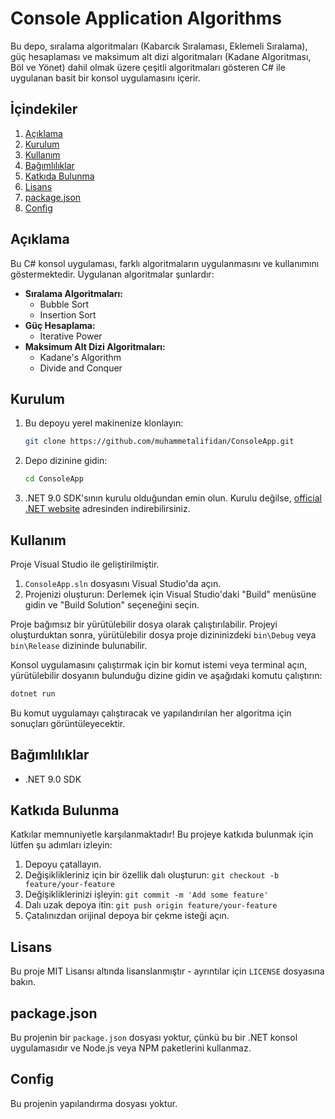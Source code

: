 # Console Application Algorithms

Bu depo, sıralama algoritmaları (Kabarcık Sıralaması, Eklemeli Sıralama), güç hesaplaması ve maksimum alt dizi algoritmaları (Kadane Algoritması, Böl ve Yönet) dahil olmak üzere çeşitli algoritmaları gösteren C# ile uygulanan basit bir konsol uygulamasını içerir.

## İçindekiler

1.  [Açıklama](#açıklama)
2.  [Kurulum](#kurulum)
3.  [Kullanım](#kullanım)
4.  [Bağımlılıklar](#bağımlılıklar)
5.  [Katkıda Bulunma](#katkıda-bulunma)
6.  [Lisans](#lisans)
7.  [package.json](#packagejson)
8.  [Config](#config)

## Açıklama

Bu C# konsol uygulaması, farklı algoritmaların uygulanmasını ve kullanımını göstermektedir. Uygulanan algoritmalar şunlardır:

*   **Sıralama Algoritmaları:**
    *   Bubble Sort
    *   Insertion Sort
*   **Güç Hesaplama:**
    *   Iterative Power
*   **Maksimum Alt Dizi Algoritmaları:**
    *   Kadane's Algorithm
    *   Divide and Conquer

## Kurulum

1.  Bu depoyu yerel makinenize klonlayın:

    ```bash
    git clone https://github.com/muhammetalifidan/ConsoleApp.git
    ```

2.  Depo dizinine gidin:

    ```bash
    cd ConsoleApp
    ```

3.  .NET 9.0 SDK'sının kurulu olduğundan emin olun. Kurulu değilse, [official .NET website](https://dotnet.microsoft.com/en-us/download) adresinden indirebilirsiniz.

## Kullanım

Proje Visual Studio ile geliştirilmiştir.

1.  `ConsoleApp.sln` dosyasını Visual Studio'da açın.
2.  Projenizi oluşturun: Derlemek için Visual Studio'daki "Build" menüsüne gidin ve "Build Solution" seçeneğini seçin.

Proje bağımsız bir yürütülebilir dosya olarak çalıştırılabilir. Projeyi oluşturduktan sonra, yürütülebilir dosya proje dizininizdeki `bin\Debug` veya `bin\Release` dizininde bulunabilir.

Konsol uygulamasını çalıştırmak için bir komut istemi veya terminal açın, yürütülebilir dosyanın bulunduğu dizine gidin ve aşağıdaki komutu çalıştırın:

```bash
dotnet run
```

Bu komut uygulamayı çalıştıracak ve yapılandırılan her algoritma için sonuçları görüntüleyecektir.

## Bağımlılıklar

*   .NET 9.0 SDK

## Katkıda Bulunma

Katkılar memnuniyetle karşılanmaktadır! Bu projeye katkıda bulunmak için lütfen şu adımları izleyin:

1.  Depoyu çatallayın.
2.  Değişiklikleriniz için bir özellik dalı oluşturun: `git checkout -b feature/your-feature`
3.  Değişikliklerinizi işleyin: `git commit -m 'Add some feature'`
4.  Dalı uzak depoya itin: `git push origin feature/your-feature`
5.  Çatalınızdan orijinal depoya bir çekme isteği açın.

## Lisans

Bu proje MIT Lisansı altında lisanslanmıştır - ayrıntılar için `LICENSE` dosyasına bakın.

## package.json

Bu projenin bir `package.json` dosyası yoktur, çünkü bu bir .NET konsol uygulamasıdır ve Node.js veya NPM paketlerini kullanmaz.

## Config

Bu projenin yapılandırma dosyası yoktur.
